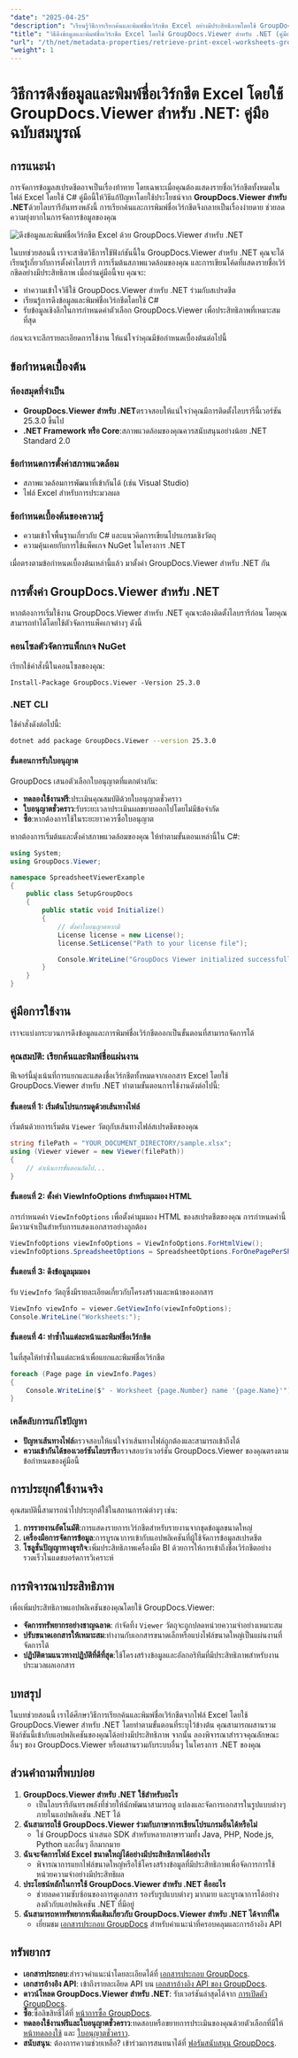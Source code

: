 ```yaml
---
"date": "2025-04-25"
"description": "เรียนรู้วิธีการเรียกค้นและพิมพ์ชื่อเวิร์กชีต Excel อย่างมีประสิทธิภาพโดยใช้ GroupDocs.Viewer สำหรับ .NET ปฏิบัติตามคำแนะนำที่ครอบคลุมนี้เพื่อจัดการสเปรดชีตของคุณอย่างมีประสิทธิภาพด้วย C#"
"title": "วิธีดึงข้อมูลและพิมพ์ชื่อเวิร์กชีต Excel โดยใช้ GroupDocs.Viewer สำหรับ .NET (คู่มือปี 2023)"
"url": "/th/net/metadata-properties/retrieve-print-excel-worksheets-groupdocs-viewer-net/"
"weight": 1
---
```


# วิธีการดึงข้อมูลและพิมพ์ชื่อเวิร์กชีต Excel โดยใช้ GroupDocs.Viewer สำหรับ .NET: คู่มือฉบับสมบูรณ์

## การแนะนำ

การจัดการข้อมูลสเปรดชีตอาจเป็นเรื่องท้าทาย โดยเฉพาะเมื่อคุณต้องแสดงรายชื่อเวิร์กชีตทั้งหมดในไฟล์ Excel โดยใช้ C# คู่มือนี้ให้วิธีแก้ปัญหาโดยใช้ประโยชน์จาก **GroupDocs.Viewer สำหรับ .NET**ด้วยไลบรารีอันทรงพลังนี้ การเรียกค้นและการพิมพ์ชื่อเวิร์กชีตจึงกลายเป็นเรื่องง่ายดาย ช่วยลดความยุ่งยากในการจัดการข้อมูลของคุณ

![ดึงข้อมูลและพิมพ์ชื่อเวิร์กชีต Excel ด้วย GroupDocs.Viewer สำหรับ .NET](/viewer/metadata-properties/retrieve-and-print-excel-worksheet-names.png)

ในบทช่วยสอนนี้ เราจะสาธิตวิธีการใช้ฟังก์ชันนี้ใน GroupDocs.Viewer สำหรับ .NET คุณจะได้เรียนรู้เกี่ยวกับการตั้งค่าไลบรารี การเริ่มต้นสภาพแวดล้อมของคุณ และการเขียนโค้ดที่แสดงรายชื่อเวิร์กชีตอย่างมีประสิทธิภาพ เมื่ออ่านคู่มือนี้จบ คุณจะ:
- ทำความเข้าใจวิธีใช้ GroupDocs.Viewer สำหรับ .NET ร่วมกับสเปรดชีต
- เรียนรู้การดึงข้อมูลและพิมพ์ชื่อเวิร์กชีตโดยใช้ C#
- รับข้อมูลเชิงลึกในการกำหนดค่าตัวเลือก GroupDocs.Viewer เพื่อประสิทธิภาพที่เหมาะสมที่สุด

ก่อนจะเจาะลึกรายละเอียดการใช้งาน ให้แน่ใจว่าคุณมีข้อกำหนดเบื้องต้นต่อไปนี้

## ข้อกำหนดเบื้องต้น

### ห้องสมุดที่จำเป็น
- **GroupDocs.Viewer สำหรับ .NET**ตรวจสอบให้แน่ใจว่าคุณมีการติดตั้งไลบรารีนี้เวอร์ชัน 25.3.0 ขึ้นไป
- **.NET Framework หรือ Core**:สภาพแวดล้อมของคุณควรสนับสนุนอย่างน้อย .NET Standard 2.0

### ข้อกำหนดการตั้งค่าสภาพแวดล้อม
- สภาพแวดล้อมการพัฒนาที่เข้ากันได้ (เช่น Visual Studio)
- ไฟล์ Excel สำหรับการประมวลผล

### ข้อกำหนดเบื้องต้นของความรู้
- ความเข้าใจพื้นฐานเกี่ยวกับ C# และแนวคิดการเขียนโปรแกรมเชิงวัตถุ
- ความคุ้นเคยกับการใช้แพ็คเกจ NuGet ในโครงการ .NET

เมื่อตรงตามข้อกำหนดเบื้องต้นเหล่านี้แล้ว มาตั้งค่า GroupDocs.Viewer สำหรับ .NET กัน

## การตั้งค่า GroupDocs.Viewer สำหรับ .NET

หากต้องการเริ่มใช้งาน GroupDocs.Viewer สำหรับ .NET คุณจะต้องติดตั้งไลบรารีก่อน โดยคุณสามารถทำได้โดยใช้ตัวจัดการแพ็คเกจต่างๆ ดังนี้

### คอนโซลตัวจัดการแพ็กเกจ NuGet
เรียกใช้คำสั่งนี้ในคอนโซลของคุณ:
```plaintext
Install-Package GroupDocs.Viewer -Version 25.3.0
```

### .NET CLI
ใช้คำสั่งดังต่อไปนี้:
```bash
dotnet add package GroupDocs.Viewer --version 25.3.0
```

#### ขั้นตอนการรับใบอนุญาต
GroupDocs เสนอตัวเลือกใบอนุญาตที่แตกต่างกัน:
- **ทดลองใช้งานฟรี**:ประเมินคุณสมบัติด้วยใบอนุญาตชั่วคราว
- **ใบอนุญาตชั่วคราว**:รับระยะเวลาประเมินผลขยายออกไปโดยไม่มีข้อจำกัด
- **ซื้อ**:หากต้องการใช้ในระยะยาวควรซื้อใบอนุญาต

หากต้องการเริ่มต้นและตั้งค่าสภาพแวดล้อมของคุณ ให้ทำตามขั้นตอนเหล่านี้ใน C#:
```csharp
using System;
using GroupDocs.Viewer;

namespace SpreadsheetViewerExample
{
    public class SetupGroupDocs
    {
        public static void Initialize()
        {
            // ตั้งค่าใบอนุญาตหากมี
            License license = new License();
            license.SetLicense("Path to your license file");

            Console.WriteLine("GroupDocs Viewer initialized successfully.");
        }
    }
}
```

## คู่มือการใช้งาน

เราจะแบ่งกระบวนการดึงข้อมูลและการพิมพ์ชื่อเวิร์กชีตออกเป็นขั้นตอนที่สามารถจัดการได้

### คุณสมบัติ: เรียกค้นและพิมพ์ชื่อแผ่นงาน
ฟีเจอร์นี้มุ่งเน้นที่การแยกและแสดงชื่อเวิร์กชีตทั้งหมดจากเอกสาร Excel โดยใช้ GroupDocs.Viewer สำหรับ .NET ทำตามขั้นตอนการใช้งานดังต่อไปนี้:

#### ขั้นตอนที่ 1: เริ่มต้นโปรแกรมดูด้วยเส้นทางไฟล์
เริ่มต้นด้วยการเริ่มต้น `Viewer` วัตถุกับเส้นทางไฟล์สเปรดชีตของคุณ
```csharp
string filePath = "YOUR_DOCUMENT_DIRECTORY/sample.xlsx";
using (Viewer viewer = new Viewer(filePath))
{
    // ดำเนินการขั้นตอนถัดไป...
}
```

#### ขั้นตอนที่ 2: ตั้งค่า ViewInfoOptions สำหรับมุมมอง HTML
การกำหนดค่า `ViewInfoOptions` เพื่อตั้งค่ามุมมอง HTML ของสเปรดชีตของคุณ การกำหนดค่านี้มีความจำเป็นสำหรับการแสดงเอกสารอย่างถูกต้อง
```csharp
ViewInfoOptions viewInfoOptions = ViewInfoOptions.ForHtmlView();
viewInfoOptions.SpreadsheetOptions = SpreadsheetOptions.ForOnePagePerSheet(); // แต่ละแผ่นเป็นหนึ่งหน้า
```

#### ขั้นตอนที่ 3: ดึงข้อมูลมุมมอง
รับ `ViewInfo` วัตถุซึ่งมีรายละเอียดเกี่ยวกับโครงสร้างและหน้าของเอกสาร
```csharp
ViewInfo viewInfo = viewer.GetViewInfo(viewInfoOptions);
Console.WriteLine("Worksheets:");
```

#### ขั้นตอนที่ 4: ทำซ้ำในแต่ละหน้าและพิมพ์ชื่อเวิร์กชีต
ในที่สุดให้ทำซ้ำในแต่ละหน้าเพื่อแยกและพิมพ์ชื่อเวิร์กชีต
```csharp
foreach (Page page in viewInfo.Pages)
{
    Console.WriteLine($" - Worksheet {page.Number} name '{page.Name}'");
}
```

### เคล็ดลับการแก้ไขปัญหา
- **ปัญหาเส้นทางไฟล์**ตรวจสอบให้แน่ใจว่าเส้นทางไฟล์ถูกต้องและสามารถเข้าถึงได้
- **ความเข้ากันได้ของเวอร์ชันไลบรารี**ตรวจสอบว่าเวอร์ชัน GroupDocs.Viewer ของคุณตรงตามข้อกำหนดของคู่มือนี้

## การประยุกต์ใช้งานจริง
คุณสมบัตินี้สามารถนำไปประยุกต์ใช้ในสถานการณ์ต่างๆ เช่น:
1. **การรายงานอัตโนมัติ**:การแสดงรายการเวิร์กชีตสำหรับรายงานจากชุดข้อมูลขนาดใหญ่
2. **เครื่องมือการจัดการข้อมูล**:การบูรณาการเข้ากับแอปพลิเคชันที่ผู้ใช้จัดการข้อมูลสเปรดชีต
3. **โซลูชั่นปัญญาทางธุรกิจ**:เพิ่มประสิทธิภาพเครื่องมือ BI ด้วยการให้การเข้าถึงชื่อเวิร์กชีตอย่างรวดเร็วในแดชบอร์ดการวิเคราะห์

## การพิจารณาประสิทธิภาพ
เพื่อเพิ่มประสิทธิภาพแอปพลิเคชันของคุณโดยใช้ GroupDocs.Viewer:
- **จัดการทรัพยากรอย่างชาญฉลาด**: กำจัดทิ้ง `Viewer` วัตถุจะถูกปลดหน่วยความจำอย่างเหมาะสม
- **ปรับขนาดเอกสารให้เหมาะสม**:ทำงานกับเอกสารขนาดเล็กหรือแบ่งไฟล์ขนาดใหญ่เป็นแผ่นงานที่จัดการได้
- **ปฏิบัติตามแนวทางปฏิบัติที่ดีที่สุด**:ใช้โครงสร้างข้อมูลและอัลกอริทึมที่มีประสิทธิภาพสำหรับงานประมวลผลเอกสาร

## บทสรุป
ในบทช่วยสอนนี้ เราได้ศึกษาวิธีการเรียกค้นและพิมพ์ชื่อเวิร์กชีตจากไฟล์ Excel โดยใช้ GroupDocs.Viewer สำหรับ .NET โดยทำตามขั้นตอนที่ระบุไว้ข้างต้น คุณสามารถผสานรวมฟังก์ชันนี้เข้ากับแอปพลิเคชันของคุณได้อย่างมีประสิทธิภาพ จากนั้น ลองพิจารณาสำรวจคุณลักษณะอื่นๆ ของ GroupDocs.Viewer หรือผสานรวมกับระบบอื่นๆ ในโครงการ .NET ของคุณ

## ส่วนคำถามที่พบบ่อย
1. **GroupDocs.Viewer สำหรับ .NET ใช้สำหรับอะไร**
   - เป็นไลบรารีอันทรงพลังที่ช่วยให้นักพัฒนาสามารถดู แปลงและจัดการเอกสารในรูปแบบต่างๆ ภายในแอปพลิเคชัน .NET ได้
2. **ฉันสามารถใช้ GroupDocs.Viewer ร่วมกับภาษาการเขียนโปรแกรมอื่นได้หรือไม่**
   - ใช่ GroupDocs นำเสนอ SDK สำหรับหลายภาษารวมทั้ง Java, PHP, Node.js, Python และอื่นๆ อีกมากมาย
3. **ฉันจะจัดการไฟล์ Excel ขนาดใหญ่ได้อย่างมีประสิทธิภาพได้อย่างไร**
   - พิจารณาการแยกไฟล์ขนาดใหญ่หรือใช้โครงสร้างข้อมูลที่มีประสิทธิภาพเพื่อจัดการการใช้หน่วยความจำอย่างมีประสิทธิผล
4. **ประโยชน์หลักในการใช้ GroupDocs.Viewer สำหรับ .NET คืออะไร**
   - ช่วยลดความซับซ้อนของการดูเอกสาร รองรับรูปแบบต่างๆ มากมาย และบูรณาการได้อย่างลงตัวกับแอปพลิเคชัน .NET ที่มีอยู่
5. **ฉันสามารถหาทรัพยากรเพิ่มเติมเกี่ยวกับ GroupDocs.Viewer สำหรับ .NET ได้จากที่ใด**
   - เยี่ยมชม [เอกสารประกอบ GroupDocs](https://docs.groupdocs.com/viewer/net/) สำหรับคำแนะนำที่ครอบคลุมและการอ้างอิง API

## ทรัพยากร
- **เอกสารประกอบ**:สำรวจคำแนะนำโดยละเอียดได้ที่ [เอกสารประกอบ GroupDocs](https://docs-groupdocs.com/viewer/net/).
- **เอกสารอ้างอิง API**: เข้าถึงรายละเอียด API บน [เอกสารอ้างอิง API ของ GroupDocs](https://reference-groupdocs.com/viewer/net/).
- **ดาวน์โหลด GroupDocs.Viewer สำหรับ .NET**: รับเวอร์ชันล่าสุดได้จาก [การเปิดตัว GroupDocs](https://releases-groupdocs.com/viewer/net/).
- **ซื้อ**:ซื้อลิขสิทธิ์ได้ที่ [หน้าการซื้อ GroupDocs](https://purchase-groupdocs.com/buy).
- **ทดลองใช้งานฟรีและใบอนุญาตชั่วคราว**:ทดสอบหรือขยายการประเมินของคุณด้วยตัวเลือกที่มีให้ [หน้าทดลองใช้](https://releases.groupdocs.com/viewer/net/) และ [ใบอนุญาตชั่วคราว](https://purchase-groupdocs.com/temporary-license/).
- **สนับสนุน**: ต้องการความช่วยเหลือ? เข้าร่วมการสนทนาได้ที่ [ฟอรัมสนับสนุน GroupDocs](https://forum-groupdocs.com/c/viewer/9).